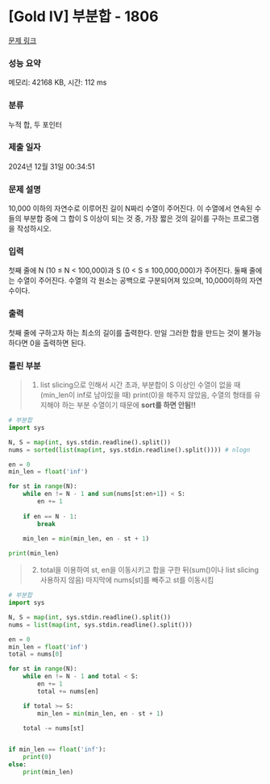 # [Gold IV] 부분합 - 1806 

[문제 링크](https://www.acmicpc.net/problem/1806) 

### 성능 요약

메모리: 42168 KB, 시간: 112 ms

### 분류

누적 합, 두 포인터

### 제출 일자

2024년 12월 31일 00:34:51

### 문제 설명

<p>10,000 이하의 자연수로 이루어진 길이 N짜리 수열이 주어진다. 이 수열에서 연속된 수들의 부분합 중에 그 합이 S 이상이 되는 것 중, 가장 짧은 것의 길이를 구하는 프로그램을 작성하시오.</p>

### 입력 

 <p>첫째 줄에 N (10 ≤ N < 100,000)과 S (0 < S ≤ 100,000,000)가 주어진다. 둘째 줄에는 수열이 주어진다. 수열의 각 원소는 공백으로 구분되어져 있으며, 10,000이하의 자연수이다.</p>

### 출력 

 <p>첫째 줄에 구하고자 하는 최소의 길이를 출력한다. 만일 그러한 합을 만드는 것이 불가능하다면 0을 출력하면 된다.</p>

### 틀린 부분 
> 1. list slicing으로 인해서 시간 초과, 부분합이 S 이상인 수열이 없을 때(min_len이 inf로 남아있을 때) print(0)을 해주지 않았음, 수열의 형태를 유지해야 하는 부분 수열이기 때문에 **sort를 하면 안됨!!**
~~~python
# 부분합
import sys

N, S = map(int, sys.stdin.readline().split())
nums = sorted(list(map(int, sys.stdin.readline().split()))) # nlogn

en = 0
min_len = float('inf')

for st in range(N):
    while en != N - 1 and sum(nums[st:en+1]) < S:
        en += 1
    
    if en == N - 1:
        break
        
    min_len = min(min_len, en - st + 1)

print(min_len)
~~~


> 2. total을 이용하여 st, en을 이동시키고 합을 구한 뒤(sum()이나 list slicing 사용하지 않음) 마지막에 nums[st]를 빼주고 st를 이동시킴
~~~python
# 부분합
import sys

N, S = map(int, sys.stdin.readline().split())
nums = list(map(int, sys.stdin.readline().split()))

en = 0
min_len = float('inf')
total = nums[0]

for st in range(N):
    while en != N - 1 and total < S:
        en += 1
        total += nums[en]

    if total >= S:
        min_len = min(min_len, en - st + 1)

    total -= nums[st]


if min_len == float('inf'):
    print(0)
else:
    print(min_len)
~~~
